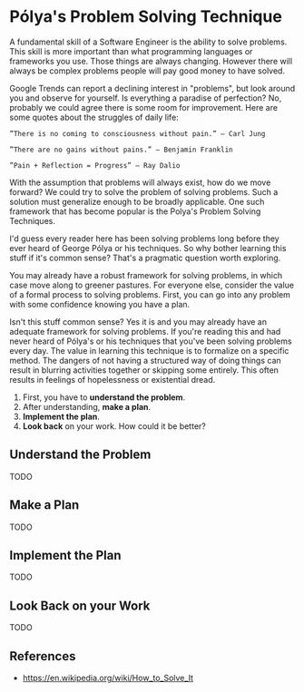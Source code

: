 # Pólya's Problem Solving Technique

A fundamental skill of a Software Engineer is the ability to solve problems. This skill is more important than what programming languages or frameworks you use. Those things are always changing. However there will always be complex problems people will pay good money to have solved.

Google Trends can report a declining interest in "problems", but look around you and observe for yourself. Is everything a paradise of perfection? No, probably we could agree there is some room for improvement. Here are some quotes about the struggles of daily life:

    ”There is no coming to consciousness without pain.” – Carl Jung

    ”There are no gains without pains.” – Benjamin Franklin

    ”Pain + Reflection = Progress” – Ray Dalio

With the assumption that problems will always exist, how do we move forward? We could try to solve the problem of solving problems. Such a solution must generalize enough to be broadly applicable. One such framework that has become popular is the Polya's Problem Solving Techniques.

I'd guess every reader here has been solving problems long before they ever heard of George Pólya or his techniques. So why bother learning this stuff if it's common sense? That's a pragmatic question worth exploring.

You may already have a robust framework for solving problems, in which case move along to greener pastures. For everyone else, consider the value of a formal process to solving problems. First, you can go into any problem with some confidence knowing you have a plan.

Isn't this stuff common sense? Yes it is and you may already have an adequate framework for solving problems. If you're reading this and had never heard of Pólya's or his techniques that you've been solving problems every day. The value in learning this technique is to formalize on a specific method.
The dangers of not having a structured way of doing things can result in blurring activities together or skipping some entirely. This often results in feelings of hopelessness or existential dread.

1. First, you have to **understand the problem**.
2. After understanding, **make a plan**.
3. **Implement the plan**.
4. **Look back** on your work. How could it be better?

## Understand the Problem

TODO

## Make a Plan

TODO

## Implement the Plan

TODO

## Look Back on your Work

TODO

## References

- https://en.wikipedia.org/wiki/How_to_Solve_It
